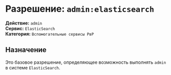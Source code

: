 # Разрешение: `admin:elasticsearch`

**Действие:** `admin`  
**Сервис:** `ElasticSearch`  
**Категория:** `Вспомогательные сервисы РвР`

## Назначение
Это базовое разрешение, определяющее возможность выполнять `admin` в системе `ElasticSearch`.
